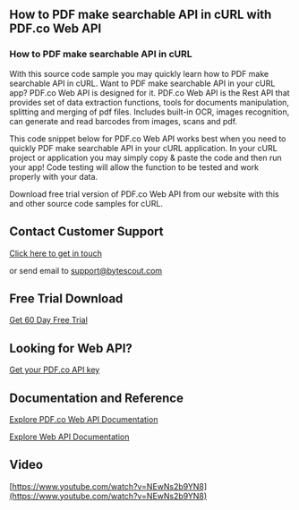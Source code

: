 ## How to PDF make searchable API in cURL with PDF.co Web API

### How to PDF make searchable API in cURL

With this source code sample you may quickly learn how to PDF make searchable API in cURL. Want to PDF make searchable API in your cURL app? PDF.co Web API is designed for it. PDF.co Web API is the Rest API that provides set of data extraction functions, tools for documents manipulation, splitting and merging of pdf files. Includes built-in OCR, images recognition, can generate and read barcodes from images, scans and pdf.

This code snippet below for PDF.co Web API works best when you need to quickly PDF make searchable API in your cURL application. In your cURL project or application you may simply copy & paste the code and then run your app! Code testing will allow the function to be tested and work properly with your data.

Download free trial version of PDF.co Web API from our website with this and other source code samples for cURL.

## Contact Customer Support

[Click here to get in touch](https://bytescout.zendesk.com/hc/en-us/requests/new?subject=PDF.co%20Web%20API%20Question)

or send email to [support@bytescout.com](mailto:support@bytescout.com?subject=PDF.co%20Web%20API%20Question) 

## Free Trial Download

[Get 60 Day Free Trial](https://bytescout.com/download/web-installer?utm_source=github-readme)

## Looking for Web API? 

[Get your PDF.co API key](https://pdf.co/documentation/api?utm_source=github-readme)

## Documentation and Reference

[Explore PDF.co Web API Documentation](https://bytescout.com/documentation/index.html?utm_source=github-readme)

[Explore Web API Documentation](https://pdf.co/documentation/api?utm_source=github-readme)

## Video

[https://www.youtube.com/watch?v=NEwNs2b9YN8](https://www.youtube.com/watch?v=NEwNs2b9YN8)